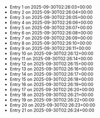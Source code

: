 - Entry 1 on 2025-09-30T02:26:03+00:00
- Entry 2 on 2025-09-30T02:26:04+00:00
- Entry 3 on 2025-09-30T02:26:05+00:00
- Entry 4 on 2025-09-30T02:26:06+00:00
- Entry 5 on 2025-09-30T02:26:07+00:00
- Entry 6 on 2025-09-30T02:26:08+00:00
- Entry 7 on 2025-09-30T02:26:09+00:00
- Entry 8 on 2025-09-30T02:26:10+00:00
- Entry 9 on 2025-09-30T02:26:11+00:00
- Entry 10 on 2025-09-30T02:26:12+00:00
- Entry 11 on 2025-09-30T02:26:14+00:00
- Entry 12 on 2025-09-30T02:26:15+00:00
- Entry 13 on 2025-09-30T02:26:16+00:00
- Entry 14 on 2025-09-30T02:26:17+00:00
- Entry 15 on 2025-09-30T02:26:18+00:00
- Entry 16 on 2025-09-30T02:26:19+00:00
- Entry 17 on 2025-09-30T02:26:20+00:00
- Entry 18 on 2025-09-30T02:26:21+00:00
- Entry 19 on 2025-09-30T02:26:22+00:00
- Entry 20 on 2025-09-30T02:26:23+00:00
- Entry 21 on 2025-09-30T02:26:24+00:00
